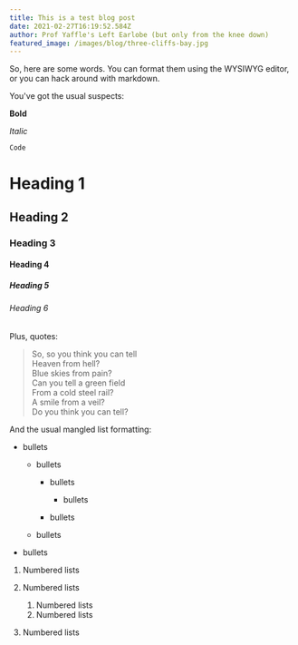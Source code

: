 ```yaml
---
title: This is a test blog post
date: 2021-02-27T16:19:52.584Z
author: Prof Yaffle's Left Earlobe (but only from the knee down)
featured_image: /images/blog/three-cliffs-bay.jpg
---
```

So, here are some words. You can format them using the WYSIWYG editor, or you can hack around with markdown.

You've got the usual suspects:

**Bold**

*Italic*

`Code`

# Heading 1

## Heading 2

### Heading 3

#### Heading 4

##### Heading 5

###### Heading 6



Plus, quotes:

> So, so you think you can tell\
> Heaven from hell?\
> Blue skies from pain?\
> Can you tell a green field\
> From a cold steel rail?\
> A smile from a veil?\
> Do you think you can tell?



And the usual mangled list formatting:

* bullets

  * bullets

    * bullets

      * bullets
    * bullets
  * bullets
* bullets

1. Numbered lists
2. Numbered lists

   1. Numbered lists
   2. Numbered lists
3. Numbered lists